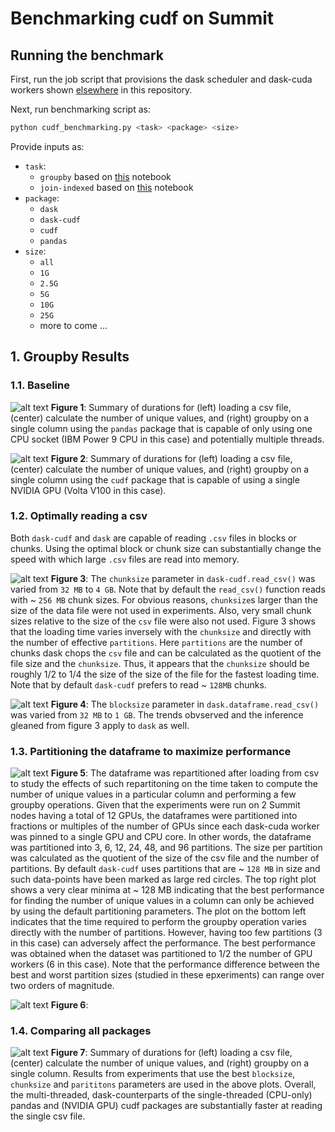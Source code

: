 # Benchmarking cudf on Summit

## Running the benchmark

First, run the job script that provisions the dask scheduler and dask-cuda workers shown [elsewhere](https://github.com/benjha/nvrapids_olcf/blob/branch-0.11/dask-cuda-batch/launch_dask_cuda_cluster.lsf) in this repository.

Next, run benchmarking script as: 

```bash
python cudf_benchmarking.py <task> <package> <size>
```

Provide inputs as:
* `task`: 
  * `groupby` based on [this](https://github.com/mrocklin/dask-gpu-benchmarks/blob/master/groupby-aggregations.ipynb) notebook
  * `join-indexed` based on [this](https://github.com/mrocklin/dask-gpu-benchmarks/blob/master/join-indexed.ipynb) notebook
* `package`:
  * `dask`
  * `dask-cudf`
  * `cudf`
  * `pandas`
* `size`:
  * `all`
  * `1G`
  * `2.5G`
  * `5G`
  * `10G`
  * `25G`
  * more to come ...

## 1. Groupby Results

### 1.1. Baseline 
![alt text](./pandas_benchmarks.png "Pandas baseline")
**Figure 1**: Summary of durations for (left) loading a csv file, (center) calculate the number of unique values, and (right) groupby on a single column using the ``pandas`` package that is capable of only using one CPU socket (IBM Power 9 CPU in this case) and potentially multiple threads. 

![alt text](./cudf_benchmarks.png "cudf baseline")
**Figure 2**: Summary of durations for (left) loading a csv file, (center) calculate the number of unique values, and (right) groupby on a single column using the ``cudf`` package that is capable of using a single NVIDIA GPU (Volta V100 in this case).

### 1.2. Optimally reading a csv

Both `dask-cudf` and `dask` are capable of reading `.csv` files in blocks or chunks. Using the optimal block or chunk size can substantially change the speed with which large `.csv` files are read into memory. 

![alt text](./Dask-cudf_chunk_sizes_load_times_3.png  "cudf baseline")
**Figure 3**: The `chunksize` parameter in `dask-cudf.read_csv()` was varied from `32 MB` to `4 GB`. Note that by default the `read_csv()` function reads with ~ `256 MB` chunk sizes. For obvious reasons, `chunksize`s larger than the size of the data file were not used in experiments. Also, very small chunk sizes relative to the size of the `csv` file were also not used. Figure 3 shows that the loading time varies inversely with the `chunksize` and directly with the number of effective `partitions`. Here `partitions` are the number of chunks dask chops the `csv` file and can be calculated as the quotient of the file size and the `chunksize`. Thus, it appears that the `chunksize` should be roughly 1/2 to 1/4 the size of the size of the file for the fastest loading time. Note that by default `dask-cudf` prefers to read ~ `128MB` chunks.

![alt text](./Dask_block_sizes_load_times_3.png  "cudf baseline")
**Figure 4**: The `blocksize` parameter in `dask.dataframe.read_csv()` was varied from `32 MB` to `1 GB`. The trends obvserved and the inference gleaned from figure 3 apply to `dask` as well. 

### 1.3. Partitioning the dataframe to maximize performance

![alt text](./Dask_cudf_partition_size_vs_unique_groupby_time_2.png  "cudf baseline")
**Figure 5**: The dataframe was repartitioned after loading from csv to study the effects of such repartitoning on the time taken to compute the number of unique values in a particular column and performing a few groupby operations. Given that the experiments were run on 2 Summit nodes having a total of 12 GPUs, the dataframes were partitioned into fractions or multiples of the number of GPUs since each dask-cuda worker was pinned to a single GPU and CPU core. In other words, the dataframe was partitioned into 3, 6, 12, 24, 48, and 96 partitions. The size per partition was calculated as the quotient of the size of the csv file and the number of partitions. By default `dask-cudf` uses partitions that are ~ `128 MB` in size and such data-points have been marked as large red circles. The top right plot shows a very clear minima at ~ 128 MB indicating that the best performance for finding the number of unique values in a column can only be achieved by using the default partitioning parameters. The plot on the bottom left indicates that the time required to perform the groupby operation varies directly with the number of partitions. However, having too few partitions (3 in this case) can adversely affect the performance. The best performance was obtained when the dataset was partitioned to 1/2 the number of GPU workers (6 in this case). Note that the performance difference between the best and worst partition sizes (studied in these epxeriments) can range over two orders of magnitude.

![alt text](./Dask_partition_size_vs_unique_groupby_time_2.png "cudf baseline") 
**Figure 6**: 

### 1.4. Comparing all packages
![alt text](./groupby_packages_comparison.png "Summary of Groupby")
**Figure 7**: Summary of durations for (left) loading a csv file, (center) calculate the number of unique values, and (right) groupby on a single column. Results from experiments that use the best ``blocksize``, ``chunksize`` and ``parititons`` parameters are used in the above plots. Overall, the multi-threaded, dask-counterparts of the single-threaded (CPU-only) pandas and (NVIDIA GPU) cudf packages are substantially faster at reading the single csv file. 
